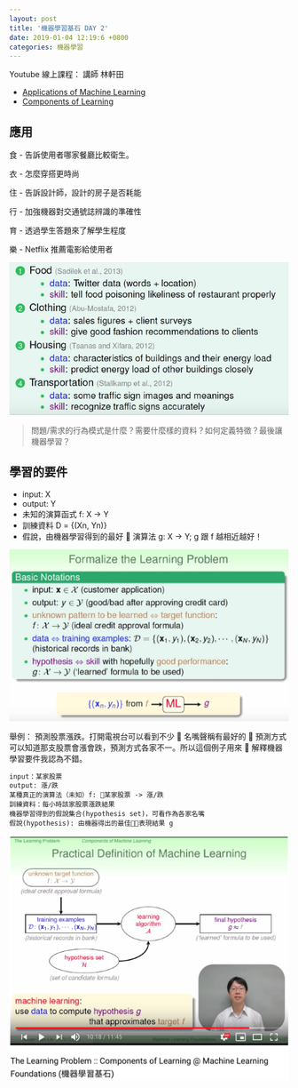 ```yaml
---
layout: post
title: '機器學習基石 DAY 2'
date: 2019-01-04 12:19:6 +0800
categories: 機器學習
---
```


Youtube 線上課程：
講師 林軒田

- [Applications of Machine Learning](https://youtu.be/PveL3-fO_Qk)
- [Components of Learning](https://youtu.be/pR1xsocj_Pw)

## 應用

食 - 告訴使用者哪家餐廳比較衛生。

衣 - 怎麼穿搭更時尚

住 - 告訴設計師，設計的房子是否耗能

行 - 加強機器對交通號誌辨識的準確性

育 - 透過學生答題來了解學生程度

樂 - Netflix 推薦電影給使用者

![ML_Day2_應用.png](/../assets/img/ML_Day2_應用.png)

> 問題/需求的行為模式是什麼？需要什麼樣的資料？如何定義特徵？最後讓機器學習？

## 學習的要件

- input: X
- output: Y
- 未知的演算函式 f: X -> Y
- 訓練資料 D = {(Xn, Yn)}
- 假說，由機器學習得到的最好  演算法 g: X -> Y; g 跟 f 越相近越好！

![學習要件](/../assets/img/ML_Day2_基本要件.png)

舉例：
預測股票漲跌。打開電視台可以看到不少  名嘴聲稱有最好的  預測方式可以知道那支股票會漲會跌，預測方式各家不一。所以這個例子用來  解釋機器學習要件我認為不錯。

```txt
input：某家股票
output: 漲/跌
某種真正的演算法（未知）f: 某家股票 -> 漲/跌
訓練資料：每小時該家股票漲跌結果
機器學習得到的假說集合(hypothesis set)，可看作為各家名嘴
假說(hypothesis): 由機器得出的最佳表現結果 g
```

![實際定義](/../assets/img/ML_Day2_實際定義.png)
